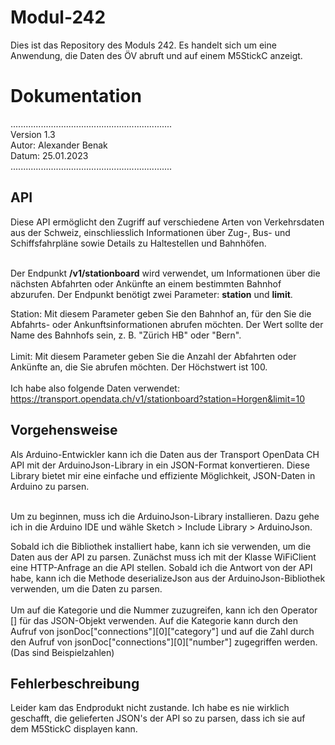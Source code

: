# Modul-242
Dies ist das Repository des Moduls 242. Es handelt sich um eine Anwendung, die Daten des ÖV abruft und auf einem M5StickC anzeigt.

<h1>Dokumentation</h1>
................................................................
<br>Version 1.3 <br>
Autor: Alexander Benak <br>
Datum: 25.01.2023 <br>
................................................................ <br>

<h2>API</h2> 
Diese API ermöglicht den Zugriff auf verschiedene Arten von Verkehrsdaten aus der Schweiz, einschliesslich Informationen über Zug-, Bus- und Schiffsfahrpläne sowie Details zu Haltestellen und Bahnhöfen. <br> <br>

Der Endpunkt <strong>/v1/stationboard</strong> wird verwendet, um Informationen über die nächsten Abfahrten oder Ankünfte an einem bestimmten Bahnhof abzurufen. Der Endpunkt benötigt zwei Parameter: <strong>station</strong> und <strong>limit</strong>.

Station: Mit diesem Parameter geben Sie den Bahnhof an, für den Sie die Abfahrts- oder Ankunftsinformationen abrufen möchten. Der Wert sollte der Name des Bahnhofs sein, z. B. "Zürich HB" oder "Bern".
<br> <br>
Limit: Mit diesem Parameter geben Sie die Anzahl der Abfahrten oder Ankünfte an, die Sie abrufen möchten. Der Höchstwert ist 100.
<br> <br>
Ich habe also folgende Daten verwendet: https://transport.opendata.ch/v1/stationboard?station=Horgen&limit=10


<h2>Vorgehensweise</h2>
Als Arduino-Entwickler kann ich die Daten aus der Transport OpenData CH API mit der ArduinoJson-Library in ein JSON-Format konvertieren. Diese Library bietet mir eine einfache und effiziente Möglichkeit, JSON-Daten in Arduino zu parsen. <br> <br>

Um zu beginnen, muss ich die ArduinoJson-Library installieren. Dazu gehe ich in die Arduino IDE und wähle Sketch > Include Library > ArduinoJson. <br>

Sobald ich die Bibliothek installiert habe, kann ich sie verwenden, um die Daten aus der API zu parsen. Zunächst muss ich mit der Klasse WiFiClient eine HTTP-Anfrage an die API stellen. Sobald ich die Antwort von der API habe, kann ich die Methode deserializeJson aus der ArduinoJson-Bibliothek verwenden, um die Daten zu parsen.
<br> <br>
Um auf die Kategorie und die Nummer zuzugreifen, kann ich den Operator [] für das JSON-Objekt verwenden. Auf die Kategorie kann durch den Aufruf von jsonDoc["connections"][0]["category"] und auf die Zahl durch den Aufruf von jsonDoc["connections"][0]["number"] zugegriffen werden. <br> (Das sind Beispielzahlen)

<h2>Fehlerbeschreibung</h2>
Leider kam das Endprodukt nicht zustande. Ich habe es nie wirklich geschafft, die gelieferten JSON's der API so zu parsen, dass ich sie auf dem M5StickC displayen kann.


